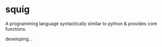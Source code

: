# squig

A programming language syntactically similar to python & provides core functions.

developing...
